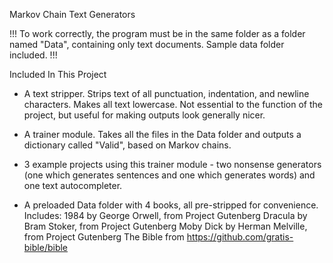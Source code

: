 Markov Chain Text Generators

!!!
To work correctly, the program must be in the same folder as a folder named "Data", containing only text documents. Sample data folder included.
!!!


Included In This Project
- A text stripper. Strips text of all punctuation, indentation, and newline characters. Makes all text lowercase.
  Not essential to the function of the project, but useful for making outputs look generally nicer.
  
- A trainer module. Takes all the files in the Data folder and outputs a dictionary called "Valid", based on Markov chains.
  
- 3 example projects using this trainer module - two nonsense generators (one which generates sentences and one which generates words) and one text autocompleter.
  
- A preloaded Data folder with 4 books, all pre-stripped for convenience.
  Includes:
  1984 by George Orwell, from Project Gutenberg
  Dracula by Bram Stoker, from Project Gutenberg
  Moby Dick by Herman Melville, from Project Gutenberg
  The Bible from https://github.com/gratis-bible/bible

